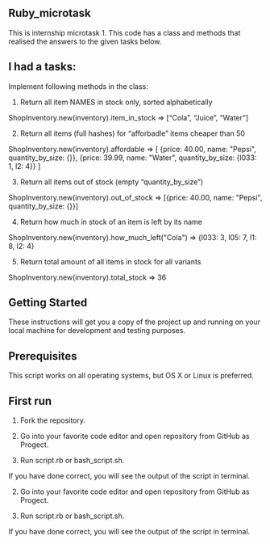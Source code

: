 ## Ruby_microtask
This is internship microtask 1. This code has a class and methods that realised the answers to the given tasks below.

## I had a tasks:
Implement following methods in the class:

1. Return all item NAMES in stock only, sorted alphabetically

ShopInventory.new(inventory).item_in_stock
=> [“Cola”, “Juice”, “Water”]

2. Return all items (full hashes) for “afforbadle” items cheaper than 50

ShopInventory.new(inventory).affordable
=> [
{price: 40.00, name: "Pepsi", quantity_by_size: {}},
{price: 39.99, name: "Water", quantity_by_size: {l033: 1, l2: 4}}
]

3. Return all items out of stock (empty “quantity_by_size”)

ShopInventory.new(inventory).out_of_stock
=> [{price: 40.00, name: "Pepsi", quantity_by_size: {}}]

4. Return how much in stock of an item is left by its name

ShopInventory.new(inventory).how_much_left("Cola")
=> {l033: 3, l05: 7, l1: 8, l2: 4}

5. Return total amount of all items in stock for all variants

ShopInventory.new(inventory).total_stock
=> 36

## Getting Started 
These instructions will get you a copy of the project up and running on your local machine for development and testing purposes. 

## Prerequisites
This script works on all operating systems, but OS X or Linux is preferred.

## First run
1. Fork the repository.

2. Go into your favorite code editor and open repository from GitHub as Progect.

3. Run script.rb or bash_script.sh.

If you have done correct, you will see the output of the script in terminal.

2. Go into your favorite code editor and open repository from GitHub as Progect.

3. Run script.rb or bash_script.sh.

If you have done correct, you will see the output of the script in terminal.
